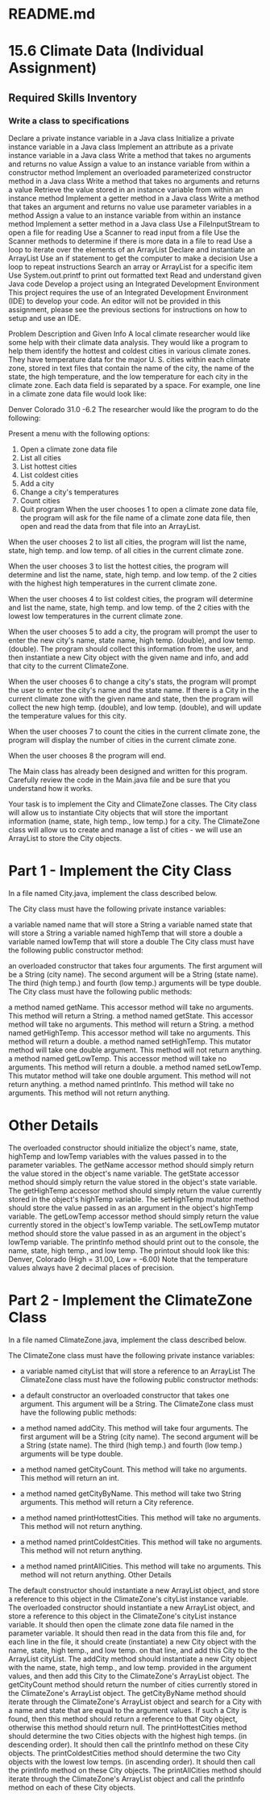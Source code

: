 # README.md

# 15.6 Climate Data (Individual Assignment)

## Required Skills Inventory

### Write a class to specifications

Declare a private instance variable in a Java class
Initialize a private instance variable in a Java class
Implement an attribute as a private instance variable in a Java class
Write a method that takes no arguments and returns no value
Assign a value to an instance variable from within a constructor method
Implement an overloaded parameterized constructor method in a Java class
Write a method that takes no arguments and returns a value
Retrieve the value stored in an instance variable from within an instance method
Implement a getter method in a Java class
Write a method that takes an argument and returns no value
use parameter variables in a method
Assign a value to an instance variable from within an instance method
Implement a setter method in a Java class
Use a FileInputStream to open a file for reading
Use a Scanner to read input from a file
Use the Scanner methods to determine if there is more data in a file to read
Use a loop to iterate over the elements of an ArrayList
Declare and instantiate an ArrayList
Use an if statement to get the computer to make a decision
Use a loop to repeat instructions
Search an array or ArrayList for a specific item
Use System.out.printf to print out formatted text
Read and understand given Java code
Develop a project using an Integrated Development Environment
This project requires the use of an Integrated Development Environment (IDE) to develop your code. An editor will not be provided in this assignment, please see the previous sections for instructions on how to setup and use an IDE.

Problem Description and Given Info
A local climate researcher would like some help with their climate data analysis. They would like a program to help them identify the hottest and coldest cities in various climate zones. They have temperature data for the major U. S. cities within each climate zone, stored in text files that contain the name of the city, the name of the state, the high temperature, and the low temperature for each city in the climate zone. Each data field is separated by a space. For example, one line in a climate zone data file would look like:

Denver Colorado 31.0 -6.2
The researcher would like the program to do the following:

Present a menu with the following options:

1. Open a climate zone data file
2. List all cities
3. List hottest cities
4. List coldest cities
5. Add a city
6. Change a city's temperatures
7. Count cities
8. Quit program
When the user chooses 1 to open a climate zone data file, the program will ask for the file name of a climate zone data file, then open and read the data from that file into an ArrayList.

When the user chooses 2 to list all cities, the program will list the name, state, high temp. and low temp. of all cities in the current climate zone.

When the user chooses 3 to list the hottest cities, the program will determine and list the name, state, high temp. and low temp. of the 2 cities with the highest high temperatures in the current climate zone.

When the user chooses 4 to list coldest cities, the program will determine and list the name, state, high temp. and low temp. of the 2 cities with the lowest low temperatures in the current climate zone.

When the user chooses 5 to add a city, the program will prompt the user to enter the new city's name, state name, high temp. (double), and low temp. (double). The program should collect this information from the user, and then instantiate a new City object with the given name and info, and add that city to the current ClimateZone.

When the user chooses 6 to change a city's stats, the program will prompt the user to enter the city's name and the state name. If there is a City in the current climate zone with the given name and state, then the program will collect the new high temp. (double), and low temp. (double), and will update the temperature values for this city.

When the user chooses 7 to count the cities in the current climate zone, the program will display the number of cities in the current climate zone.

When the user chooses 8 the program will end.

The Main class has already been designed and written for this program. Carefully review the code in the Main.java file and be sure that you understand how it works.

Your task is to implement the City and ClimateZone classes. The City class will allow us to instantiate City objects that will store the important information (name, state, high temp., low temp.) for a city. The ClimateZone class will allow us to create and manage a list of cities - we will use an ArrayList<City> to store the City objects.

# Part 1 - Implement the City Class

In a file named City.java, implement the class described below.

The City class must have the following private instance variables:

a variable named name that will store a String
a variable named state that will store a String
a variable named highTemp that will store a double
a variable named lowTemp that will store a double
The City class must have the following public constructor method:

an overloaded constructor that takes four arguments. The first argument will be a String (city name). The second argument will be a String (state name). The third (high temp.) and fourth (low temp.) arguments will be type double.
The City class must have the following public methods:

a method named getName. This accessor method will take no arguments. This method will return a String.
a method named getState. This accessor method will take no arguments. This method will return a String.
a method named getHighTemp. This accessor method will take no arguments. This method will return a double.
a method named setHighTemp. This mutator method will take one double argument. This method will not return anything.
a method named getLowTemp. This accessor method will take no arguments. This method will return a double.
a method named setLowTemp. This mutator method will take one double argument. This method will not return anything.
a method named printInfo. This method will take no arguments. This method will not return anything.

# Other Details

The overloaded constructor should initialize the object's name, state, highTemp and lowTemp variables with the values passed in to the parameter variables.
The getName accessor method should simply return the value stored in the object's name variable.
The getState accessor method should simply return the value stored in the object's state variable.
The getHighTemp accessor method should simply return the value currently stored in the object's highTemp variable.
The setHighTemp mutator method should store the value passed in as an argument in the object's highTemp variable.
The getLowTemp accessor method should simply return the value currently stored in the object's lowTemp variable.
The setLowTemp mutator method should store the value passed in as an argument in the object's lowTemp variable.
The printInfo method should print out to the console, the name, state, high temp., and low temp. The printout should look like this:
Denver, Colorado (High = 31.00, Low = -6.00)
Note that the temperature values always have 2 decimal places of precision.

# Part 2 - Implement the ClimateZone Class

In a file named ClimateZone.java, implement the class described below.

The ClimateZone class must have the following private instance variables:

* a variable named cityList that will store a reference to an ArrayList<City>
The ClimateZone class must have the following public constructor methods:

* a default constructor
an overloaded constructor that takes one argument. This argument will be a String.
The ClimateZone class must have the following public methods:

* a method named addCity. This method will take four arguments. The first argument will be a String (city name). The second argument will be a String (state name). The third (high temp.) and fourth (low temp.) arguments will be type double.
* a method named getCityCount. This method will take no arguments. This method will return an int.
* a method named getCityByName. This method will take two String arguments. This method will return a City reference.
* a method named printHottestCities. This method will take no arguments. This method will not return anything.
* a method named printColdestCities. This method will take no arguments. This method will not return anything.
* a method named printAllCities. This method will take no arguments. This method will not return anything.
Other Details

The default constructor should instantiate a new ArrayList object, and store a reference to this object in the ClimateZone's cityList instance variable.
The overloaded constructor should instantiate a new ArrayList object, and store a reference to this object in the ClimateZone's cityList instance variable. It should then open the climate zone data file named in the parameter variable. It should then read in the data from this file and, for each line in the file, it should create (instantiate) a new City object with the name, state, high temp., and low temp. on that line, and add this City to the ArrayList cityList.
The addCity method should instantiate a new City object with the name, state, high temp., and low temp. provided in the argument values, and then add this City to the ClimateZone's ArrayList<City> object.
The getCityCount method should return the number of cities currently stored in the ClimateZone's ArrayList<City> object.
The getCityByName method should iterate through the ClimateZone's ArrayList<City> object and search for a City with a name and state that are equal to the argument values. If such a City is found, then this method should return a reference to that City object, otherwise this method should return null.
The printHottestCities method should determine the two Cities objects with the highest high temps. (in descending order). It should then call the printInfo method on these City objects.
The printColdestCities method should determine the two City objects with the lowest low temps. (in ascending order). It should then call the printInfo method on these City objects.
The printAllCities method should iterate through the ClimateZone's ArrayList<City> object and call the printInfo method on each of these City objects.
